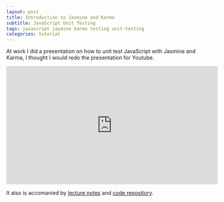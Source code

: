 ```yaml
---
layout: post
title: Introduction to Jasmine and Karma
subtitle: JavaScript Unit Testing
tags: javascript jasmine karma testing unit-testing
categories: tutorial
---
```


At work I did a presentation on how to unit test JavaScript with Jasmine and Karma, I thought I would redo the presentation for Youtube.

<iframe width="560" height="315" src="https://www.youtube.com/embed/BygnRr4vFl8?rel=0" frameborder="0" allow="autoplay; encrypted-media" allowfullscreen></iframe>

It also is accomanied by [lecture notes](https://www.slideshare.net/secret/B9igWPo9aEP4e) and [code repository](https://github.com/bbody/jasminekarmaexample).
